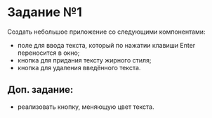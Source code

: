 # Задание №1

Создать небольшое приложение со следующими компонентами:
- поле для ввода текста, который по нажатии клавиши Enter переносится в окно;
- кнопка для придания тексту жирного стиля;
- кнопка для удаления введённого текста.

## Доп. задание:

- реализовать кнопку, меняющую цвет текста.